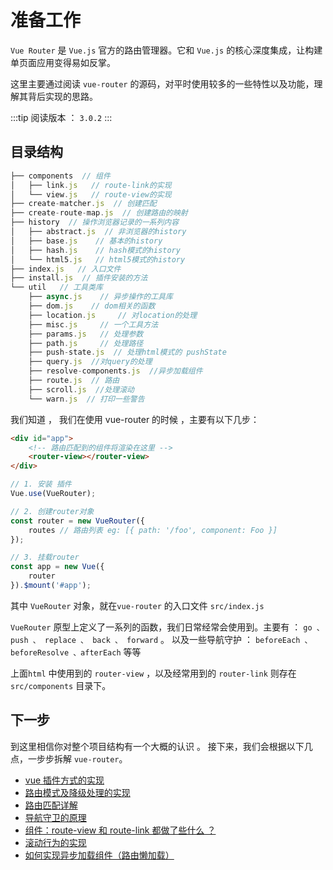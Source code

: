 # 准备工作

`Vue Router` 是 `Vue.js` 官方的路由管理器。它和 `Vue.js` 的核心深度集成，让构建单页面应用变得易如反掌。

这里主要通过阅读 `vue-router` 的源码，对平时使用较多的一些特性以及功能，理解其背后实现的思路。

:::tip
阅读版本 ： `3.0.2`
:::

## 目录结构

```javascript
├── components  // 组件
│   ├── link.js   // route-link的实现
│   └── view.js   // route-view的实现
├── create-matcher.js  // 创建匹配
├── create-route-map.js  // 创建路由的映射
├── history  // 操作浏览器记录的一系列内容
│   ├── abstract.js  // 非浏览器的history
│   ├── base.js    // 基本的history
│   ├── hash.js    // hash模式的history
│   └── html5.js   // html5模式的history
├── index.js   // 入口文件
├── install.js  // 插件安装的方法
└── util   // 工具类库
    ├── async.js    // 异步操作的工具库
    ├── dom.js    // dom相关的函数
    ├── location.js     // 对location的处理
    ├── misc.js     // 一个工具方法
    ├── params.js   // 处理参数
    ├── path.js     // 处理路径
    ├── push-state.js  // 处理html模式的 pushState
    ├── query.js  //对query的处理
    ├── resolve-components.js  //异步加载组件
    ├── route.js  // 路由
    ├── scroll.js  //处理滚动
    └── warn.js  // 打印一些警告
```

我们知道 ， 我们在使用 vue-router 的时候 ，主要有以下几步：

```html
<div id="app">
    <!-- 路由匹配到的组件将渲染在这里 -->
    <router-view></router-view>
</div>
```

```javascript
// 1. 安装 插件
Vue.use(VueRouter);

// 2. 创建router对象
const router = new VueRouter({
    routes // 路由列表 eg: [{ path: '/foo', component: Foo }]
});

// 3. 挂载router
const app = new Vue({
    router
}).$mount('#app');
```

其中 `VueRouter` 对象，就在`vue-router` 的入口文件 `src/index.js`

`VueRouter` 原型上定义了一系列的函数，我们日常经常会使用到。主要有 ： `go 、 push 、 replace 、 back 、 forward` 。
以及一些导航守护 ： `beforeEach 、beforeResolve 、afterEach` 等等

上面`html` 中使用到的 `router-view` ，以及经常用到的 `router-link` 则存在 `src/components` 目录下。

## 下一步

到这里相信你对整个项目结构有一个大概的认识 。 接下来，我们会根据以下几点，一步步拆解 `vue-router`。

-   [vue 插件方式的实现](/js/vue/vue-router/plugin.md)
-   [路由模式及降级处理的实现](/js/vue/vue-router/mode.md)
-   [路由匹配详解](/js/vue/vue-router/match.md)
-   [导航守卫的原理](/js/vue/vue-router/navEvent.md)
-   [组件：route-view 和 route-link 都做了些什么 ？](/js/vue/vue-router/component.md)
-   [滚动行为的实现](/js/vue/vue-router/scroll.md)
-   [如何实现异步加载组件（路由懒加载）](/js/vue/vue-router/async.md)
